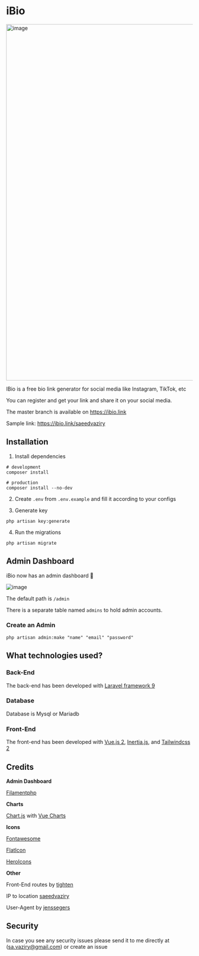 # iBio

<img width="962" alt="image" src="https://user-images.githubusercontent.com/61919774/212568139-15fe6c31-cc9e-42f4-a2a7-ea42d12fb105.png">

IBio is a free bio link generator for social media like Instagram, TikTok, etc

You can register and get your link and share it on your social media.

The master branch is available on https://ibio.link

Sample link: https://ibio.link/saeedvaziry

## Installation

1) Install dependencies
```shell
# development
composer install

# production
composer install --no-dev
```

2) Create `.env` from `.env.example` and fill it according to your configs

3) Generate key

```shell
php artisan key:generate
```

4) Run the migrations

```shell
php artisan migrate
```

## Admin Dashboard

iBio now has an admin dashboard 🎉

![image](https://user-images.githubusercontent.com/61919774/213862084-fbc788c8-c57b-4666-86c3-af508feed0e9.png)

The default path is `/admin`

There is a separate table named `admins` to hold admin accounts.

### Create an Admin

```
php artisan admin:make "name" "email" "password"
```

## What technologies used?

### Back-End

The back-end has been developed with [Laravel framework 9](https://github.com/laravel/laravel)

### Database

Database is Mysql or Mariadb

### Front-End

The front-end has been developed with [Vue.js 2](https://github.com/vuejs/vue), [Inertia.js](https://github.com/inertiajs/inertia), and [Tailwindcss 2](https://tailwindcss.com/)

## Credits

**Admin Dashboard**

[Filamentphp](https://filamentphp.com/)

**Charts**

[Chart.js](https://www.chartjs.org/) with [Vue Charts](https://vue-chartjs.org/)

**Icons**

[Fontawesome](https://fontawesome.com/)

[FlatIcon](https://www.flaticon.com/)

[HeroIcons](https://heroicons.com/)


**Other**

Front-End routes by [tighten](https://github.com/tighten/ziggy)

IP to location [saeedvaziry](https://github.com/saeedvaziry/ip2location)

User-Agent by [jenssegers](https://github.com/jenssegers/agent)

## Security

In case you see any security issues please send it to me directly at (sa.vaziry@gmail.com) or create an issue
